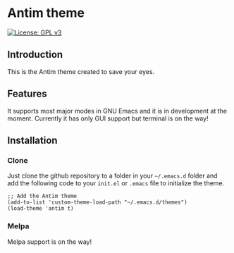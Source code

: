 # Antim theme

[![License: GPL v3](https://img.shields.io/badge/License-GPLv3-green.svg)](https://www.gnu.org/licenses/gpl-3.0)

## Introduction

This is the Antim theme created to save your eyes.


## Features

It supports most major modes in GNU Emacs and it is in development at the moment.
Currently it has only GUI support but terminal is on the way!


## Installation


### Clone

Just clone the github repository to a folder in your `~/.emacs.d` folder and add the following
code to your `init.el` or `.emacs` file to initialize the theme.


    ;; Add the Antim theme
    (add-to-list 'custom-theme-load-path "~/.emacs.d/themes")
    (load-theme 'antim t)


### Melpa

Melpa support is on the way!

